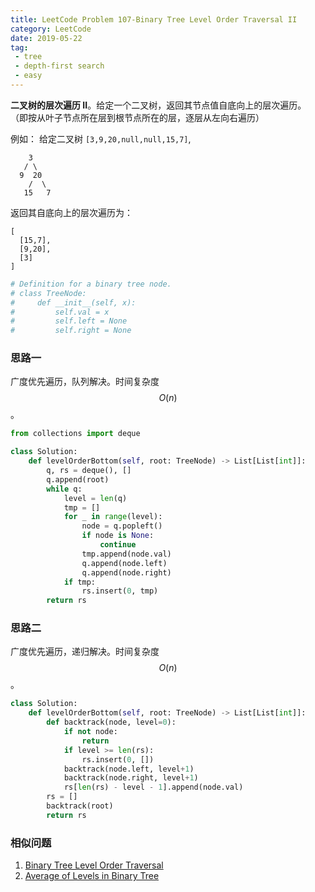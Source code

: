 ```yaml
---
title: LeetCode Problem 107-Binary Tree Level Order Traversal II
category: LeetCode
date: 2019-05-22
tag:
 - tree
 - depth-first search
 - easy
---
```


**二叉树的层次遍历 II**。给定一个二叉树，返回其节点值自底向上的层次遍历。 （即按从叶子节点所在层到根节点所在的层，逐层从左向右遍历）

<!-- more -->

例如：
给定二叉树 `[3,9,20,null,null,15,7]`,

```
    3
   / \
  9  20
    /  \
   15   7
```

返回其自底向上的层次遍历为：

```
[
  [15,7],
  [9,20],
  [3]
]
```

```python
# Definition for a binary tree node.
# class TreeNode:
#     def __init__(self, x):
#         self.val = x
#         self.left = None
#         self.right = None
```

### 思路一

广度优先遍历，队列解决。时间复杂度 $$O(n)$$。

```python
from collections import deque

class Solution:
    def levelOrderBottom(self, root: TreeNode) -> List[List[int]]:
        q, rs = deque(), []
        q.append(root)
        while q:
            level = len(q)
            tmp = []
            for _ in range(level):
                node = q.popleft()
                if node is None:
                    continue
                tmp.append(node.val)
                q.append(node.left)
                q.append(node.right)
            if tmp:
                rs.insert(0, tmp)
        return rs
```

### 思路二

广度优先遍历，递归解决。时间复杂度 $$O(n)$$。

```python
class Solution:
    def levelOrderBottom(self, root: TreeNode) -> List[List[int]]:
        def backtrack(node, level=0):
            if not node:
                return
            if level >= len(rs):
                rs.insert(0, [])
            backtrack(node.left, level+1)
            backtrack(node.right, level+1)
            rs[len(rs) - level - 1].append(node.val)
        rs = []
        backtrack(root)
        return rs
```

### 相似问题

1. [Binary Tree Level Order Traversal](https://wendellgul.github.io/leetcode/2019/05/18/LeetCode-Problem-102-Binary-Tree-Level-Order-Traversal/)
2. [Average of Levels in Binary Tree](https://leetcode.com/problems/average-of-levels-in-binary-tree/)